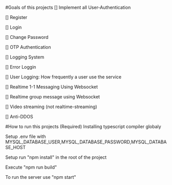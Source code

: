#Goals of this projects
[] Implement all User-Authentication

[] Register

[] Login

[] Change Password

[] OTP Authentication

[] Logging System

[] Error Loggin

[] User Logging: How frequently a user use the service

[] Realtime 1-1 Messaging Using Websocket

[] Realtime group message using Websocket

[] Video streaming (not realtime-streaming)

[] Anti-DDOS


#How to run this projects
(Required) Installing typescript compiler globaly 

Setup .env file with MYSQL_DATABASE_USER,MYSQL_DATABASE_PASSWORD,MYSQL_DATABASE_HOST

Setup run "npm install" in the root of the project

Execute "npm run build"

To run the server use "npm start"

